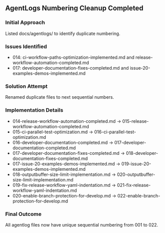 ## AgentLogs Numbering Cleanup Completed

### Initial Approach
Listed docs/agentlogs/ to identify duplicate numbering.

### Issues Identified
- 014: ci-workflow-paths-optimization-implemented.md and release-workflow-automation-completed.md
- 017: developer-documentation-fixes-completed.md and issue-20-examples-demos-implemented.md

### Solution Attempt
Renamed duplicate files to next sequential numbers.

### Implementation Details
- 014-release-workflow-automation-completed.md → 015-release-workflow-automation-completed.md
- 015-ci-parallel-test-optimization.md → 016-ci-parallel-test-optimization.md
- 016-developer-documentation-completed.md → 017-developer-documentation-completed.md
- 017-developer-documentation-fixes-completed.md → 018-developer-documentation-fixes-completed.md
- 017-issue-20-examples-demos-implemented.md → 019-issue-20-examples-demos-implemented.md
- 018-outputbuffer-size-limit-implementation.md → 020-outputbuffer-size-limit-implementation.md
- 019-fix-release-workflow-yaml-indentation.md → 021-fix-release-workflow-yaml-indentation.md
- 020-enable-branch-protection-for-develop.md → 022-enable-branch-protection-for-develop.md

### Final Outcome
All agentlog files now have unique sequential numbering from 001 to 022.